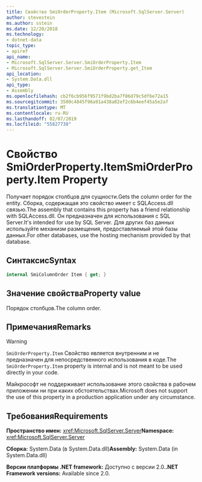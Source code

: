 ```yaml
---
title: Свойство SmiOrderProperty.Item (Microsoft.SqlServer.Server)
author: stevestein
ms.author: sstein
ms.date: 12/20/2018
ms.technology:
- dotnet-data
topic_type:
- apiref
api_name:
- Microsoft.SqlServer.Server.SmiOrderProperty.Item
- Microsoft.SqlServer.Server.SmiOrderProperty.get_Item
api_location:
- System.Data.dll
api_type:
- Assembly
ms.openlocfilehash: cb2f6cb956f9571f9bd2ba7f86d79c5df6e72a15
ms.sourcegitcommit: 3500c4845f96a91a438a02ef2c6b4eef45a5e2af
ms.translationtype: MT
ms.contentlocale: ru-RU
ms.lasthandoff: 02/07/2019
ms.locfileid: "55827738"
---
```

# <a name="smiorderpropertyitem-property"></a><span data-ttu-id="2fc42-102">Свойство SmiOrderProperty.Item</span><span class="sxs-lookup"><span data-stu-id="2fc42-102">SmiOrderProperty.Item Property</span></span>

<span data-ttu-id="2fc42-103">Получает порядок столбцов для сущности.</span><span class="sxs-lookup"><span data-stu-id="2fc42-103">Gets the column order for the entity.</span></span> <span data-ttu-id="2fc42-104">Сборка, содержащая это свойство имеет с SQLAccess.dll связью.</span><span class="sxs-lookup"><span data-stu-id="2fc42-104">The assembly that contains this property has a friend relationship with SQLAccess.dll.</span></span> <span data-ttu-id="2fc42-105">Он предназначен для использования с SQL Server.</span><span class="sxs-lookup"><span data-stu-id="2fc42-105">It's intended for use by SQL Server.</span></span> <span data-ttu-id="2fc42-106">Для других баз данных используйте механизм размещения, предоставляемый этой базы данных.</span><span class="sxs-lookup"><span data-stu-id="2fc42-106">For other databases, use the hosting mechanism provided by that database.</span></span>

## <a name="syntax"></a><span data-ttu-id="2fc42-107">Синтаксис</span><span class="sxs-lookup"><span data-stu-id="2fc42-107">Syntax</span></span>

```csharp
internal SmiColumnOrder Item { get; }
```

## <a name="property-value"></a><span data-ttu-id="2fc42-108">Значение свойства</span><span class="sxs-lookup"><span data-stu-id="2fc42-108">Property value</span></span>

<span data-ttu-id="2fc42-109">Порядок столбцов.</span><span class="sxs-lookup"><span data-stu-id="2fc42-109">The column order.</span></span>

## <a name="remarks"></a><span data-ttu-id="2fc42-110">Примечания</span><span class="sxs-lookup"><span data-stu-id="2fc42-110">Remarks</span></span>

> [!WARNING]
> <span data-ttu-id="2fc42-111">`SmiOrderProperty.Item` Свойство является внутренним и не предназначен для непосредственного использования в коде.</span><span class="sxs-lookup"><span data-stu-id="2fc42-111">The `SmiOrderProperty.Item` property is internal and is not meant to be used directly in your code.</span></span>
>
> <span data-ttu-id="2fc42-112">Майкрософт не поддерживает использование этого свойства в рабочем приложении ни при каких обстоятельствах.</span><span class="sxs-lookup"><span data-stu-id="2fc42-112">Microsoft does not support the use of this property in a production application under any circumstance.</span></span>

## <a name="requirements"></a><span data-ttu-id="2fc42-113">Требования</span><span class="sxs-lookup"><span data-stu-id="2fc42-113">Requirements</span></span>

<span data-ttu-id="2fc42-114">**Пространство имен:** <xref:Microsoft.SqlServer.Server></span><span class="sxs-lookup"><span data-stu-id="2fc42-114">**Namespace:** <xref:Microsoft.SqlServer.Server></span></span>

<span data-ttu-id="2fc42-115">**Сборка:** System.Data (в System.Data.dll)</span><span class="sxs-lookup"><span data-stu-id="2fc42-115">**Assembly:** System.Data (in System.Data.dll)</span></span>

<span data-ttu-id="2fc42-116">**Версии платформы .NET framework:** Доступно с версии 2.0.</span><span class="sxs-lookup"><span data-stu-id="2fc42-116">**.NET Framework versions:** Available since 2.0.</span></span>